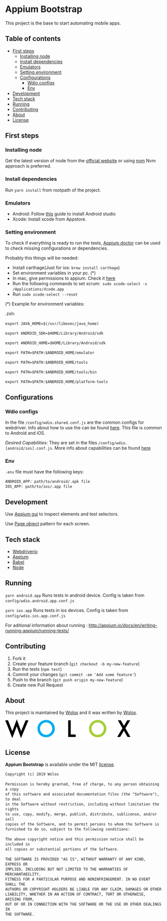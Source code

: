 # Appium Bootstrap

This project is the base to start automating mobile apps. 


## Table of contents 

* [First steps](#first-steps)
  + [Installing node](#installing-node)
  + [Install dependencies](#install-dependencies)
  + [Emulators](#emulators)
  + [Setting environment](#setting-environment)
  + [Configurations](#configurations)
	  + [Wdio configs](#wdio-configs)
	  + [Env](#env)
* [Development](#development)
* [Tech stack](#tech-stack)
* [Running](#running)
* [Contributing](#contributing)
* [About](#about)
* [License](#license)

## First steps

### Installing node
Get the latest version of node from the [official website](https://nodejs.org/) or using [nvm](https://github.com/creationix/nvm)
Nvm approach is preferred.

### Install dependencies
Run `yarn install` from rootpath of the project.

### Emulators
+ Android: Follow [this](https://developer.android.com/studio/install) guide to install Android studio
+ Xcode: Install xcode from Appstore.

### Setting environment
To check if everything is ready to run the tests, [Appium doctor](https://github.com/appium/appium-doctor) can be used to check missing configurations or dependencies.

Probably this things will be needed:
- Install carthage(Just for ios:  `brew install carthage`)
- Set environment variables in your pc. (*)
- In mac, give permissions to appium. Check it [here](https://support.apple.com/en-us/HT202491)
- Run the following commands to set xcrum:` sudo xcode-select -s /Applications/Xcode.app`
- Run `sudo xcode-select --reset`

(*) Example for environment variables:

 .zsh: 

 ` export JAVA_HOME=$(/usr/libexec/java_home) `
 
 ` export ANDROID_SDK=$HOME/Library/Android/sdk `
 
 ` export ANDROID_HOME=$HOME/Library/Android/sdk `
 
 ` export PATH=$PATH:$ANDROID_HOME/emulator `
 
 ` export PATH=$PATH:$ANDROID_HOME/tools `
 
 ` export PATH=$PATH:$ANDROID_HOME/tools/bin ` 
 
 ` export PATH=$PATH:$ANDROID_HOME/platform-tools ` 
 
## Configurations


### Wdio configs
In the file `/config/wdio.shared.conf.js` are the common configs for webdriver. Info about how to use the can be found [here](https://webdriver.io/docs/options.html). This file is common to Android and iOS.

*Desired Capabilities:* They are set in the files `/config/wdio.[android/ios].conf.js`. More info about capabilities can be found [here](http://appium.io/docs/en/writing-running-appium/caps/index.html)

### Env
`.env` file must have the following keys: 

    ANDROID_APP: path/to/android/.apk file
    IOS_APP: path/to/ios/.app file 


## Development
Use [Appium gui](http://appium.io/) to inspect elements and test selectors. 

Use [Page object](https://webdriver.io/docs/pageobjects.html) pattern for each screen. 


## Tech stack
+ [Webdriverio](https://webdriver.io/)
+ [Appium](http://appium.io/)
+ [Babel](https://babeljs.io/)
+ [Node](https://nodejs.org/en/)

## Running

 `yarn android.app` Runs tests in android device. Config is taken from `config/wdio.android.app.conf.js`
 
 `yarn ios.app` Runs tests in ios devices. Config is taken from `config/wdio.ios.app.conf.js`

For aditional information about running :
http://appium.io/docs/en/writing-running-appium/running-tests/


## Contributing
1. Fork it
2. Create your feature branch (`git checkout -b my-new-feature`)
3. Run the tests (`npm test`)
4. Commit your changes (`git commit -am 'Add some feature'`)
5. Push to the branch (`git push origin my-new-feature`)
6. Create new Pull Request

## About

This project is maintained by [Wolox](https://github.com/wolox) and it was written by [Wolox](http://www.wolox.com.ar).

![Wolox](https://raw.githubusercontent.com/Wolox/press-kit/master/logos/logo_banner.png)

## License

**Appium Bootstrap** is available under the MIT [license](LICENSE.md).

    Copyright (c) 2019 Wolox

    Permission is hereby granted, free of charge, to any person obtaining a copy
    of this software and associated documentation files (the "Software"), to deal
    in the Software without restriction, including without limitation the rights
    to use, copy, modify, merge, publish, distribute, sublicense, and/or sell
    copies of the Software, and to permit persons to whom the Software is
    furnished to do so, subject to the following conditions:

    The above copyright notice and this permission notice shall be included in
    all copies or substantial portions of the Software.

    THE SOFTWARE IS PROVIDED "AS IS", WITHOUT WARRANTY OF ANY KIND, EXPRESS OR
    IMPLIED, INCLUDING BUT NOT LIMITED TO THE WARRANTIES OF MERCHANTABILITY,
    FITNESS FOR A PARTICULAR PURPOSE AND NONINFRINGEMENT. IN NO EVENT SHALL THE
    AUTHORS OR COPYRIGHT HOLDERS BE LIABLE FOR ANY CLAIM, DAMAGES OR OTHER
    LIABILITY, WHETHER IN AN ACTION OF CONTRACT, TORT OR OTHERWISE, ARISING FROM,
    OUT OF OR IN CONNECTION WITH THE SOFTWARE OR THE USE OR OTHER DEALINGS IN
    THE SOFTWARE.